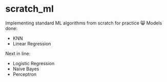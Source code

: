# scratch_ml
Implementing standard ML algorithms from scratch for practice 😸
Models done:
- KNN
- Linear Regression

Next in line:
- Logistic Regression
- Naive Bayes
- Perceptron
